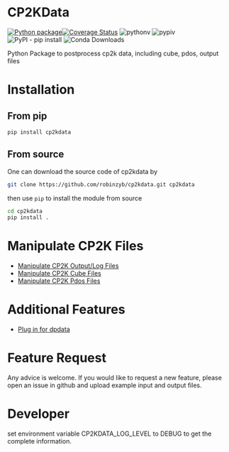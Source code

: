 # CP2KData


[![Python package](https://github.com/robinzyb/cp2kdata/actions/workflows/ci.yml/badge.svg)](https://github.com/robinzyb/cp2kdata/actions/workflows/ci.yml)[![Coverage Status](https://coveralls.io/repos/github/robinzyb/cp2kdata/badge.svg)](https://coveralls.io/github/robinzyb/cp2kdata)
![pythonv](https://img.shields.io/pypi/pyversions/cp2kdata)
![pypiv](https://img.shields.io/pypi/v/cp2kdata)
![PyPI - pip install](https://img.shields.io/pypi/dm/cp2kdata?logo=pypi&label=pip%20install)
![Conda Downloads](https://img.shields.io/conda/dn/conda-forge/cp2kdata?label=conda-forge)

Python Package to postprocess cp2k data, including cube, pdos, output files


# Installation
## From pip
```bash
pip install cp2kdata
```

## From source
One can download the source code of cp2kdata by
```bash
git clone https://github.com/robinzyb/cp2kdata.git cp2kdata
```
then use `pip` to install the module from source

```bash
cd cp2kdata
pip install .
```

# Manipulate CP2K Files
- [Manipulate CP2K Output/Log Files](./docs/output.md)
- [Manipulate CP2K Cube Files](./docs/cube/README.md)
- [Manipulate CP2K Pdos Files](./docs/pdos/README.md)

# Additional Features
- [Plug in for dpdata](./docs/dpdata_plugin.md)

# Feature Request
Any advice is welcome. If you would like to request a new feature, please open an issue in github and upload example input and output files.

# Developer
set environment variable CP2KDATA_LOG_LEVEL to DEBUG to get the complete information.




